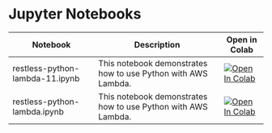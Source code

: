 # Jupyter Notebooks

| Notebook | Description | Open in Colab |
|----------|-------------|---------------|
| restless-python-lambda-11.ipynb | This notebook demonstrates how to use Python with AWS Lambda. | [![Open In Colab](https://colab.research.google.com/assets/colab-badge.svg)](https://colab.research.google.com/github/vedanta/restless-python/blob/main/restless-python-lambda-11.ipynb) |
| restless-python-lambda.ipynb | This notebook demonstrates how to use Python with AWS Lambda. | [![Open In Colab](https://colab.research.google.com/assets/colab-badge.svg)](https://colab.research.google.com/github/vedanta/restless-python/blob/main/restless-python-lambda.ipynb) |
